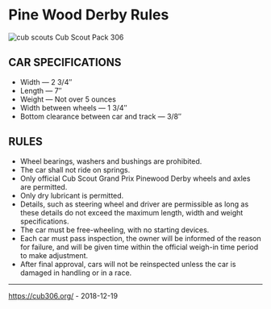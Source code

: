 # Pine Wood Derby Rules #
![cub scouts](https://cub306.org/images/logo.png)
Cub Scout Pack 306

## CAR SPECIFICATIONS ##

* Width — 2 3/4″
* Length — 7″
* Weight — Not over 5 ounces
* Width between wheels — 1 3/4″
* Bottom clearance between car and track — 3/8″

## RULES ##

* Wheel bearings, washers and bushings are prohibited.
* The car shall not ride on springs.
* Only official Cub Scout Grand Prix Pinewood Derby wheels and axles are permitted.
* Only dry lubricant is permitted.
* Details, such as steering wheel and driver are permissible as long as these details do not exceed the maximum length, width and weight specifications.
* The car must be free-wheeling, with no starting devices.
* Each car must pass inspection, the owner will be informed of the reason for failure, and will be given time within the official weigh-in time period to make adjustment.
* After final approval, cars will not be reinspected unless the car is damaged in handling or in a race.

----
https://cub306.org/ - 2018-12-19
